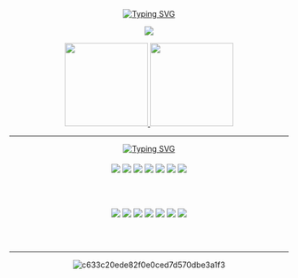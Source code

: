 <div align=center>
  <a href="https://git.io/typing-svg"><img src="https://readme-typing-svg.herokuapp.com?font=Fira+Code&weight=600&duration=4500&pause=1000&color=F4BCC4&center=true&vCenter=true&random=false&width=435&lines=Hi+there!+Welcome+to+my+profile!" alt="Typing SVG" /></a>
</div>

<p align="center"><img alingn="center" src="https://profile-counter.glitch.me/Thamiris-Ayumi/count.svg"/></p>
  
<div align="center">
  <a href="https://github.com/Thamiris-Ayumi">
    <img height="150em" src="https://github-readme-stats.vercel.app/api?username=Thamiris-Ayumi&show_icons=true&bg_color=000000&title_color=F4BCC4&text_color=F4BCC4&icon_color=F4BCC4&include_all_commits=true&count_private=true"/>
    <img height="150em" src="https://github-readme-stats.vercel.app/api/top-langs/?username=Thamiris-Ayumi&layout=compact&bg_color=000000&title_color=F4BCC4&text_color=F4BCC4&icon_color=F4BCC4&langs_count=7"/>
  </a>
</div>


<hr>

<div align=center>
  <a href="https://git.io/typing-svg"><img src="https://readme-typing-svg.herokuapp.com?font=Fira+Code&weight=600&duration=4500&pause=1000&color=F4BCC4&center=true&vCenter=true&random=false&width=435&lines=Languages+and+Tools:" alt="Typing SVG" /></a>
</div>

<div style="display: inline_block" align="center"><br>

  <img align="center" src="https://img.shields.io/badge/Java-ED8B00?style=for-the-badge&logo=openjdk&logoColor=white">
  <img align="center" src="https://img.shields.io/badge/JavaScript-F7DF1E?style=for-the-badge&logo=javascript&logoColor=black">
  <img align="center" src="https://img.shields.io/badge/Kotlin-7F52FF.svg?style=for-the-badge&logo=Kotlin&logoColor=white">
  <img align="center" src="https://img.shields.io/badge/Python-FFD43B?style=for-the-badge&logo=python&logoColor=blue">
  <img align="center" src="https://img.shields.io/badge/Node.js-43853D?style=for-the-badge&logo=node.js&logoColor=white">
  <img align="center" src="https://img.shields.io/badge/HTML5-E34F26?style=for-the-badge&logo=html5&logoColor=white">
  <img align="center" src="https://img.shields.io/badge/CSS3-1572B6?style=for-the-badge&logo=css3&logoColor=white">
  
  <br><br>
  
  <img align="center" src="https://img.shields.io/badge/GIT-E44C30?style=for-the-badge&logo=git&logoColor=white">
  <img align="center" src="https://img.shields.io/badge/VSCode-0078D4?style=for-the-badge&logo=visual%20studio%20code&logoColor=white">
  <img align="center" src="https://img.shields.io/badge/MySQL-005C84?style=for-the-badge&logo=mysql&logoColor=white">
  <img align="center" src="https://img.shields.io/badge/Amazon_AWS-FF9900?style=for-the-badge&logo=amazonaws&logoColor=black">
  <img align="center" src="https://img.shields.io/badge/apache%20netbeans-1B6AC6?style=for-the-badge&logo=apache%20netbeans%20IDE&logoColor=white">
  <img align="center" src="https://img.shields.io/badge/Figma-F24E1E?style=for-the-badge&logo=figma&logoColor=white">
  <img align="center" src="https://img.shields.io/badge/Docker-2CA5E0?style=for-the-badge&logo=docker&logoColor=white">

  <br><br>
  
  <!--🦶FOOTER--> 
  <!--<img src="https://raw.githubusercontent.com/trinib/trinib/82213791fa9ff58d3ca768ddd6de2489ec23ffca/images/footer.svg" width="100%">--> 

  <hr>
  
  ![c633c20ede82f0e0ced7d570dbe3a1f3](https://user-images.githubusercontent.com/70382532/138322189-2db8df52-9dcb-40a0-88a8-c365466bd33d.gif)
